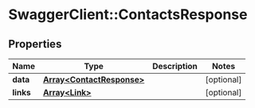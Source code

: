# SwaggerClient::ContactsResponse

## Properties
Name | Type | Description | Notes
------------ | ------------- | ------------- | -------------
**data** | [**Array&lt;ContactResponse&gt;**](ContactResponse.md) |  | [optional] 
**links** | [**Array&lt;Link&gt;**](Link.md) |  | [optional] 

